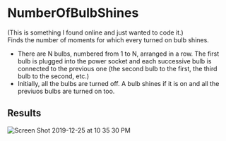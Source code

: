 # NumberOfBulbShines
(This is something I found online and just wanted to code it.)  
Finds the number of moments for which every turned on bulb shines.

* There are N bulbs, numbered from 1 to N, arranged in a row.
The first bulb is plugged into the power socket and
each successive bulb is connected to the previous one
(the second bulb to the first, the third bulb to the second, etc.)
* Initially, all the bulbs are turned off. A bulb shines if it is on and all the
previuos bulbs are turned on too.  

## Results
![Screen Shot 2019-12-25 at 10 35 30 PM](https://user-images.githubusercontent.com/51871643/71456370-18d5c900-2767-11ea-91d9-a84805a75e32.png)
